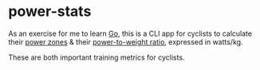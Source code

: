 # power-stats
As an exercise for me to learn [Go](https://go.dev/), this is a CLI app for cyclists to calculate their [power zones](https://blog.onepeloton.com/power-zone-training-faqs-with-matt-wilpers-and-denis-morton/) &amp; their [power-to-weight ratio](https://www.cyclingweekly.com/fitness/training/the-importance-of-power-to-weight-and-how-to-improve-yours-164589), expressed in watts/kg.

These are both important training metrics for cyclists.
